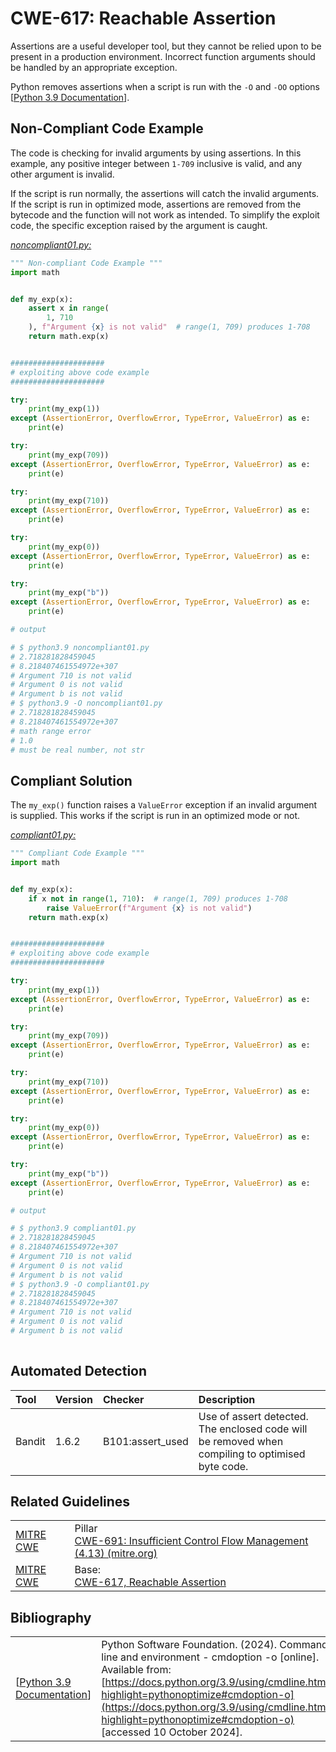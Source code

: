 # CWE-617: Reachable Assertion

Assertions are a useful developer tool, but they cannot be relied upon to be present in a production environment. Incorrect function arguments should be handled by an appropriate exception.

Python removes assertions when a script is run with the `-O`  and `-OO` options [[Python 3.9 Documentation](https://docs.python.org/3.9/using/cmdline.html?highlight=pythonoptimize#cmdoption-o)].

## Non-Compliant Code Example

The code is checking for invalid arguments by using assertions. In this example, any positive integer between `1-709` inclusive is valid, and any other argument is invalid.

If the script is run normally, the assertions will catch the invalid arguments. If the script is run in optimized mode, assertions are removed from the bytecode and the function will not work as intended. To simplify the exploit code, the specific exception raised by the argument is caught.

[*noncompliant01.py:*](noncompliant01.py)

```py
""" Non-compliant Code Example """
import math


def my_exp(x):
    assert x in range(
        1, 710
    ), f"Argument {x} is not valid"  # range(1, 709) produces 1-708
    return math.exp(x)


#####################
# exploiting above code example
#####################

try:
    print(my_exp(1))
except (AssertionError, OverflowError, TypeError, ValueError) as e:
    print(e)

try:
    print(my_exp(709))
except (AssertionError, OverflowError, TypeError, ValueError) as e:
    print(e)

try:
    print(my_exp(710))
except (AssertionError, OverflowError, TypeError, ValueError) as e:
    print(e)

try:
    print(my_exp(0))
except (AssertionError, OverflowError, TypeError, ValueError) as e:
    print(e)

try:
    print(my_exp("b"))
except (AssertionError, OverflowError, TypeError, ValueError) as e:
    print(e)

# output

# $ python3.9 noncompliant01.py
# 2.718281828459045
# 8.218407461554972e+307
# Argument 710 is not valid
# Argument 0 is not valid
# Argument b is not valid
# $ python3.9 -O noncompliant01.py
# 2.718281828459045
# 8.218407461554972e+307
# math range error
# 1.0
# must be real number, not str

```

## Compliant Solution

The `my_exp()` function raises a `ValueError` exception if an invalid argument is supplied. This works if the script is run in an optimized mode or not.

[*compliant01.py:*](compliant01.py)

```py
""" Compliant Code Example """
import math


def my_exp(x):
    if x not in range(1, 710):  # range(1, 709) produces 1-708
        raise ValueError(f"Argument {x} is not valid")
    return math.exp(x)


#####################
# exploiting above code example
#####################

try:
    print(my_exp(1))
except (AssertionError, OverflowError, TypeError, ValueError) as e:
    print(e)

try:
    print(my_exp(709))
except (AssertionError, OverflowError, TypeError, ValueError) as e:
    print(e)

try:
    print(my_exp(710))
except (AssertionError, OverflowError, TypeError, ValueError) as e:
    print(e)

try:
    print(my_exp(0))
except (AssertionError, OverflowError, TypeError, ValueError) as e:
    print(e)

try:
    print(my_exp("b"))
except (AssertionError, OverflowError, TypeError, ValueError) as e:
    print(e)

# output

# $ python3.9 compliant01.py
# 2.718281828459045
# 8.218407461554972e+307
# Argument 710 is not valid
# Argument 0 is not valid
# Argument b is not valid
# $ python3.9 -O compliant01.py
# 2.718281828459045
# 8.218407461554972e+307
# Argument 710 is not valid
# Argument 0 is not valid
# Argument b is not valid
 
```

## Automated Detection

|Tool|Version|Checker|Description|
|:---|:---|:---|:---|
|Bandit|1.6.2|B101:assert_used|Use of assert detected. The enclosed code will be removed when compiling to optimised byte code.|

## Related Guidelines

|||
|:---|:---|
|[MITRE CWE](http://cwe.mitre.org/)|Pillar<br>[CWE-691: Insufficient Control Flow Management (4.13) (mitre.org)](https://cwe.mitre.org/data/definitions/691.html)|
|[MITRE CWE](http://cwe.mitre.org/)|Base:<br>[CWE-617, Reachable Assertion](https://cwe.mitre.org/data/definitions/617.html)|

## Bibliography

|||
|:---|:---|
|[[Python 3.9 Documentation](https://docs.python.org/3.9/)]|Python Software Foundation. (2024). Command line and environment - cmdoption -o [online].<br>Available from: [https://docs.python.org/3.9/using/cmdline.html?highlight=pythonoptimize#cmdoption-o](https://docs.python.org/3.9/using/cmdline.html?highlight=pythonoptimize#cmdoption-o)<br>[accessed 10 October 2024].|
